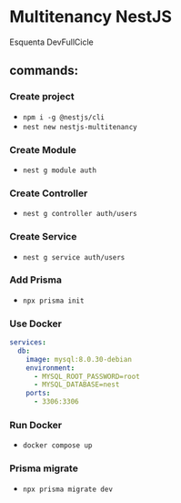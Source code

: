 # Multitenancy NestJS

Esquenta DevFullCicle

## commands:

### Create project
* `npm i -g @nestjs/cli`
* `nest new nestjs-multitenancy`
### Create Module
* `nest g module auth`
### Create Controller
* `nest g controller auth/users`
### Create Service
* `nest g service auth/users`
### Add Prisma
* `npx prisma init`
### Use Docker
```yaml
services:
  db:
    image: mysql:8.0.30-debian
    environment:
      - MYSQL_ROOT_PASSWORD=root
      - MYSQL_DATABASE=nest
    ports:
      - 3306:3306
```
### Run Docker
* `docker compose up`
### Prisma migrate
* `npx prisma migrate dev`